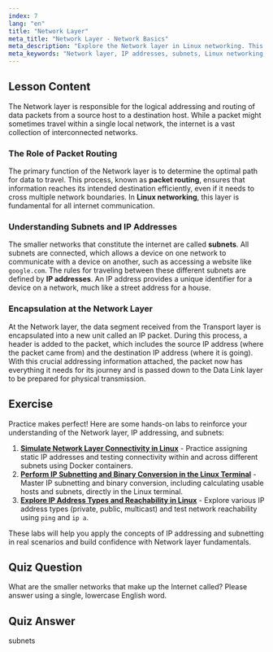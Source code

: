 ```yaml
---
index: 7
lang: "en"
title: "Network Layer"
meta_title: "Network Layer - Network Basics"
meta_description: "Explore the Network layer in Linux networking. This guide explains how IP addresses and subnets enable packet routing for data transmission across networks."
meta_keywords: "Network layer, IP addresses, subnets, Linux networking, packet routing, data transmission, OSI model, IP packet"
---
```


## Lesson Content

The Network layer is responsible for the logical addressing and routing of data packets from a source host to a destination host. While a packet might sometimes travel within a single local network, the internet is a vast collection of interconnected networks.

### The Role of Packet Routing

The primary function of the Network layer is to determine the optimal path for data to travel. This process, known as **packet routing**, ensures that information reaches its intended destination efficiently, even if it needs to cross multiple network boundaries. In **Linux networking**, this layer is fundamental for all internet communication.

### Understanding Subnets and IP Addresses

The smaller networks that constitute the internet are called **subnets**. All subnets are connected, which allows a device on one network to communicate with a device on another, such as accessing a website like `google.com`. The rules for traveling between these different subnets are defined by **IP addresses**. An IP address provides a unique identifier for a device on a network, much like a street address for a house.

### Encapsulation at the Network Layer

At the Network layer, the data segment received from the Transport layer is encapsulated into a new unit called an IP packet. During this process, a header is added to the packet, which includes the source IP address (where the packet came from) and the destination IP address (where it is going). With this crucial addressing information attached, the packet now has everything it needs for its journey and is passed down to the Data Link layer to be prepared for physical transmission.

## Exercise

Practice makes perfect! Here are some hands-on labs to reinforce your understanding of the Network layer, IP addressing, and subnets:

1.  **[Simulate Network Layer Connectivity in Linux](https://labex.io/labs/comptia-simulate-network-layer-connectivity-in-linux-592752)** - Practice assigning static IP addresses and testing connectivity within and across different subnets using Docker containers.
2.  **[Perform IP Subnetting and Binary Conversion in the Linux Terminal](https://labex.io/labs/comptia-perform-ip-subnetting-and-binary-conversion-in-the-linux-terminal-592782)** - Master IP subnetting and binary conversion, including calculating usable hosts and subnets, directly in the Linux terminal.
3.  **[Explore IP Address Types and Reachability in Linux](https://labex.io/labs/comptia-explore-ip-address-types-and-reachability-in-linux-592780)** - Explore various IP address types (private, public, multicast) and test network reachability using `ping` and `ip a`.

These labs will help you apply the concepts of IP addressing and subnetting in real scenarios and build confidence with Network layer fundamentals.

## Quiz Question

What are the smaller networks that make up the Internet called? Please answer using a single, lowercase English word.

## Quiz Answer

subnets

